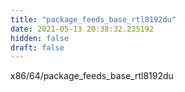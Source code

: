 ```yaml
---
title: "package_feeds_base_rtl8192du"
date: 2021-05-13 20:38:32.235192
hidden: false
draft: false
---
```


x86/64/package_feeds_base_rtl8192du

